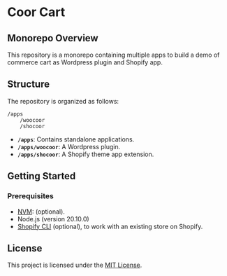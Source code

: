 # Coor Cart

## Monorepo Overview

This repository is a monorepo containing multiple apps to build a demo of commerce cart as Wordpress plugin and Shopify app.

## Structure

The repository is organized as follows:

```
/apps
    /woocoor
    /shocoor
```

- **`/apps`**: Contains standalone applications.
- **`/apps/woocoor`**: A Wordpress plugin.
- **`/apps/shocoor`**: A Shopify theme app extension.

## Getting Started

### Prerequisites

- [NVM](https://github.com/nvm-sh/nvm#installing-and-updating): (optional).
- Node.js (version 20.10.0)
- [Shopify CLI](https://shopify.dev/docs/api/shopify-cli) (optional), to work with an existing store on Shopify.

## License

This project is licensed under the [MIT License](LICENSE).